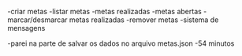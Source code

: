 -criar metas
-listar metas
    -metas realizadas
    -metas abertas
-marcar/desmarcar metas realizadas
-remover metas
-sistema de mensagens

-parei na parte de salvar os dados no arquivo metas.json
-54 minutos
